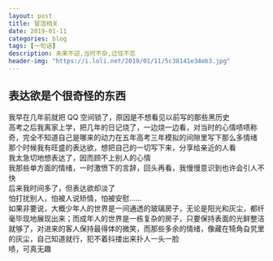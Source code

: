 ```yaml
---
layout: post
title: 冒泡相关
date: 2019-01-11
categories: blog
tags: [一句话]
description: 未来不迎,当时不杂,过往不恋
header-img: "https://i.loli.net/2019/01/11/5c38141e34eb3.jpg"
---
```




## 表达欲是个很奇怪的东西<br>
我早在几年前就把 QQ 空间锁了，原因是不想看见以前写的那些黑历史<br>
高考之后我离家上学，把几年的日记烧了，一边烧一边看，对当时的心情啧啧称奇，完全不知道自己是哪来的动力在五年高考三年模拟的间隙里写下那么多情绪<br>
那个时候我有旺盛的表达欲，想把自己的一切写下来，分享给亲近的人看<br>
我太急切地想表达了，因而顾不上别人的心情<br>
我那些单方面的情绪，一时激愤下的言辞，回头再看，我慢慢意识到也许会引人不快<br>
后来我时间多了，但表达欲却淡了<br>
怕打扰别人，怕被人说矫情，怕被安慰……<br>
如果非要说，大概少年人的世界是一间通透的玻璃房子，无论是阳光和灰尘，都纤毫毕现地展现出来；而成年人的世界是一栋复杂的房子，只要保持表面的光鲜整洁就够了，对进来的客人保持最得体的微笑，而那些多余的情绪，像藏在犄角旮旯里的灰尘，自己知道就行，犯不着抖搂出来扑人一头一脸<br>
啧，可真无趣




